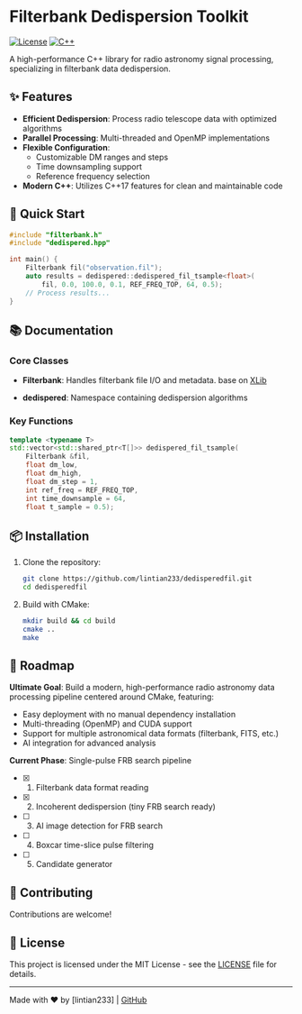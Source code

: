 # Filterbank Dedispersion Toolkit

[![License](https://img.shields.io/badge/license-MIT-blue.svg)](LICENSE)
[![C++](https://img.shields.io/badge/C++-17-blue.svg)](https://isocpp.org/)

A high-performance C++ library for radio astronomy signal processing, specializing in filterbank data dedispersion.

## ✨ Features

- **Efficient Dedispersion**: Process radio telescope data with optimized algorithms
- **Parallel Processing**: Multi-threaded and OpenMP implementations
- **Flexible Configuration**:
  - Customizable DM ranges and steps
  - Time downsampling support
  - Reference frequency selection
- **Modern C++**: Utilizes C++17 features for clean and maintainable code

## 🚀 Quick Start

```cpp
#include "filterbank.h"
#include "dedispered.hpp"

int main() {
    Filterbank fil("observation.fil");
    auto results = dedispered::dedispered_fil_tsample<float>(
        fil, 0.0, 100.0, 0.1, REF_FREQ_TOP, 64, 0.5);
    // Process results...
}
```

## 📚 Documentation

### Core Classes

- **Filterbank**: Handles filterbank file I/O and metadata. base on [XLib](https://github.com/ypmen/XLibs/blob/master/src/formats/filterbank.cpp)

- **dedispered**: Namespace containing dedispersion algorithms

### Key Functions

```cpp
template <typename T>
std::vector<std::shared_ptr<T[]>> dedispered_fil_tsample(
    Filterbank &fil, 
    float dm_low, 
    float dm_high,
    float dm_step = 1,
    int ref_freq = REF_FREQ_TOP,
    int time_downsample = 64,
    float t_sample = 0.5);
```

## 📦 Installation

1. Clone the repository:

   ```bash
   git clone https://github.com/lintian233/dedisperedfil.git
   cd dedisperedfil
   ```

2. Build with CMake:

   ```bash
   mkdir build && cd build
   cmake ..
   make
   ```

## 🚧 Roadmap

**Ultimate Goal**: Build a modern, high-performance radio astronomy data processing pipeline centered around CMake, featuring:

- Easy deployment with no manual dependency installation
- Multi-threading (OpenMP) and CUDA support
- Support for multiple astronomical data formats (filterbank, FITS, etc.)
- AI integration for advanced analysis

**Current Phase**: Single-pulse FRB search pipeline

- [x] 1. Filterbank data format reading
- [x] 2. Incoherent dedispersion (tiny FRB search ready)
- [ ] 3. AI image detection for FRB search
- [ ] 4. Boxcar time-slice pulse filtering
- [ ] 5. Candidate generator

## 🤝 Contributing

Contributions are welcome!

## 📄 License

This project is licensed under the MIT License - see the [LICENSE](LICENSE) file for details.

---

Made with ❤️ by [lintian233] | [GitHub](https://github.com/lintian233)
